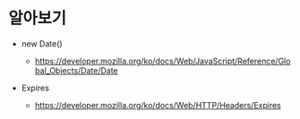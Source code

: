# 알아보기

- new Date()
    - https://developer.mozilla.org/ko/docs/Web/JavaScript/Reference/Global_Objects/Date/Date

- Expires
    - https://developer.mozilla.org/ko/docs/Web/HTTP/Headers/Expires